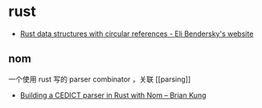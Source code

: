 rust
===

- [Rust data structures with circular references - Eli Bendersky's website](https://eli.thegreenplace.net/2021/rust-data-structures-with-circular-references/)



## nom

一个使用 rust 写的 parser combinator ，关联 [[parsing]]

- [Building a CEDICT parser in Rust with Nom – Brian Kung](https://briankung.dev/2021/12/07/building-a-cedict-parser-in-rust-with-nom/)
